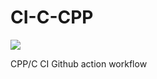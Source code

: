 # CI-C-CPP

[![](https://github.com/CISC-CMPE-327/CI-C-CPP/workflows/Java%20CI/badge.svg)](https://github.com/CISC-CMPE-327/CI-C-CPP/actions)

CPP/C CI Github action workflow
